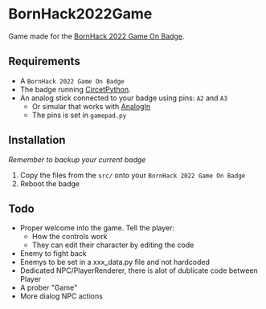 # BornHack2022Game

Game made for the [BornHack 2022 Game On Badge](https://github.com/bornhack/badge2022).

## Requirements

- A `BornHack 2022 Game On Badge` 
- The badge running [CircetPython](https://circuitpython.org/).
- An analog stick connected to your badge using pins: `A2` and `A3` 
    - Or simular that works with [AnalogIn](https://learn.adafruit.com/circuitpython-essentials/circuitpython-analog-in)
    - The pins is set in `gamepad.py`

## Installation

*Remember to backup your current badge*

1. Copy the files from the `src/` onto your `BornHack 2022 Game On Badge`
2. Reboot the badge

## Todo

- Proper welcome into the game. Tell the player:
  - How the controls work
  - They can edit their character by editing the code
- Enemy to fight back
- Enemys to be set in a xxx_data.py file and not hardcoded
- Dedicated NPC/PlayerRenderer, there is alot of dublicate code between Player
- A prober "Game"
- More dialog NPC actions
